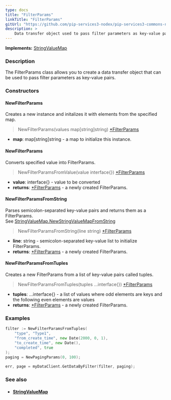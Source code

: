 ```yaml
---
type: docs
title: "FilterParams"
linkTitle: "FilterParams"
gitUrl: "https://github.com/pip-services3-nodex/pip-services3-commons-nodex"
description: > 
    Data transfer object used to pass filter parameters as key-value pairs.
---
```


**Implements:** [StringValueMap](../string_value_map)

### Description

The FilterParams class allows you to create a data transfer object that can be used to pass filter parameters as key-value pairs.


### Constructors

#### NewFilterParams
Creates a new instance and initalizes it with elements from the specified map.

> NewFilterParams(values map[string]string) [*FilterParams]()

- **map**: map[string]string - a map to initialize this instance.


#### NewFilterParams
Converts specified value into FilterParams.

> NewFilterParamsFromValue(value interface{}) [*FilterParams]()

- **value**: interface{} - value to be converted
- **returns**: [*FilterParams]() - a newly created FilterParams.

#### NewFilterParamsFromString
Parses semicolon-separated key-value pairs and returns them as a FilterParams.  
See [StringValueMap.NewStringValueMapFromString](../string_value_map/#newstringvaluemapfromstring)

> NewFilterParamsFromString(line string) [*FilterParams]()

- **line**: string - semicolon-separated key-value list to initialize FilterParams.
- **returns**: [*FilterParams]() - a newly created FilterParams.


#### NewFilterParamsFromTuples
Creates a new FilterParams from a list of key-value pairs called tuples.

> NewFilterParamsFromTuples(tuples ...interface{}) [*FilterParams]()

- **tuples**: ...interface{} - a list of values where odd elements are keys and the following even elements are values
- **returns**: [*FilterParams]() - a newly created FilterParams.


### Examples
```go
filter := NewFilterParamsFromTuples(
    "type", "Type1",
    "from_create_time", new Date(2000, 0, 1),
    "to_create_time", new Date(),
    "completed", true
);
paging = NewPagingParams(0, 100);
 
err, page = myDataClient.GetDataByFilter(filter, paging);

```

### See also
- #### [StringValueMap](../string_value_map)
